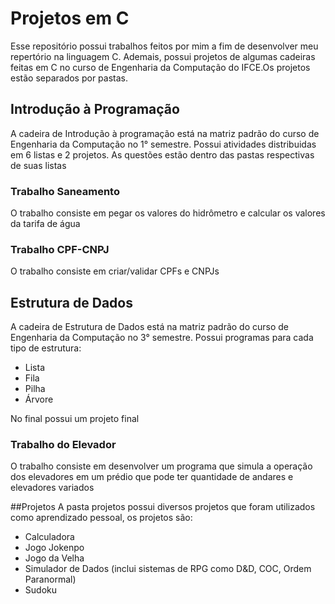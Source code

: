 # Projetos em C

Esse repositório possui trabalhos feitos por mim a fim de desenvolver meu repertório na linguagem C. Ademais, possui projetos de algumas cadeiras feitas em C no curso de Engenharia da Computação do IFCE.Os projetos estão separados por pastas.

## Introdução à Programação
A cadeira de Introdução à programação está na matriz padrão do curso de Engenharia da Computação no 1° semestre.
Possui atividades distribuidas em 6 listas e 2 projetos. As questões estão dentro das pastas respectivas de suas listas

### Trabalho Saneamento
O trabalho consiste em pegar os valores do hidrômetro e calcular os valores da tarifa de água

### Trabalho CPF-CNPJ
O trabalho consiste em criar/validar CPFs e CNPJs

## Estrutura de Dados
A cadeira de Estrutura de Dados está na matriz padrão do curso de Engenharia da Computação no 3° semestre.
Possui programas para cada tipo de estrutura: 
- Lista
- Fila
- Pilha
- Árvore

No final possui um projeto final

### Trabalho do Elevador
O trabalho consiste em desenvolver um programa que simula a operação dos elevadores em um prédio que pode ter quantidade de andares e elevadores variados

##Projetos
A pasta projetos possui diversos projetos que foram utilizados como aprendizado pessoal, os projetos são:
- Calculadora
- Jogo Jokenpo
- Jogo da Velha
- Simulador de Dados (inclui sistemas de RPG como D&D, COC, Ordem Paranormal)
- Sudoku
